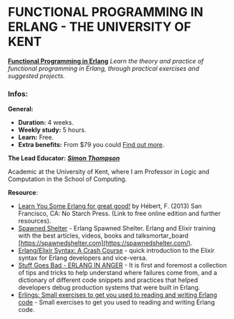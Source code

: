 # FUNCTIONAL PROGRAMMING IN ERLANG - THE UNIVERSITY OF KENT

__[Functional Programming in Erlang](https://www.futurelearn.com/courses/functional-programming-erlang)__
*Learn the theory and practice of functional programming in Erlang, through practical exercises and suggested projects.*

### Infos:

__General:__
- __Duration:__ 4 weeks.
- __Weekly study:__ 5 hours.
- __Learn:__ Free.
- __Extra benefits:__ From $79 you could [Find out more](https://www.futurelearn.com/courses/functional-programming-erlang#extra-benefits).

__The Lead Educator:__
*__[Simon Thompson](https://www.cs.kent.ac.uk/people/staff/sjt/)__*

Academic at the University of Kent, where I am Professor in Logic and Computation in the School of
Computing.

__Resource__:

- [Learn You Some Erlang for great good!](https://learnyousomeerlang.com/) by Hébert, F. (2013) San Francisco, CA: No Starch Press. (Link to free online edition and further resources).
- [Spawned Shelter](https://github.com/unbalancedparentheses/spawnedshelter) - Erlang Spawned Shelter. Erlang and Elixir training with the best articles, videos, books and talksmortar_board [https://spawnedshelter.com](https://spawnedshelter.com/).
- [Erlang/Elixir Syntax: A Crash Course](https://elixir-lang.org/crash-course.html) - quick introduction to the Elixir syntax for Erlang developers and vice-versa.
- [Stuff Goes Bad - ERLANG IN ANGER](https://www.erlang-in-anger.com/) - It is first and foremost a collection of tips and tricks to help understand where failures come from, and a dictionary of different code snippets and practices that helped developers debug production systems that were built in Erlang.
- [Erlings: Small exercises to get you used to reading and writing Erlang code](https://github.com/lambdaclass/erlings) - Small exercises to get you used to reading and writing Erlang code.
